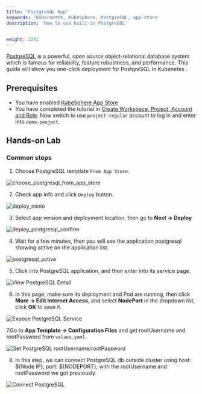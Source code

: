 ```yaml
---
title: "PostgreSQL App"
keywords: 'Kubernetes, KubeSphere, PostgreSQL, app-store'
description: 'How to use built-in PostgreSQL'


weight: 2242
---
```

[PostgreSQL](https://www.postgresql.org/) is a powerful, open source object-relational database system which is famous for reliability, feature robustness, and performance. This guide will show you one-click deployment for PostgreSQL in Kubenetes .

## Prerequisites

- You have enabled [KubeSphere App Store](../../pluggable-components/app-store)
- You have completed the tutorial in [Create Workspace, Project, Account and Role](../../quick-start/create-workspace-and-project/). Now switch to use `project-regular` account to log in and enter into `demo-peoject`.

## Hands-on Lab

### Common steps

1. Choose PostgreSQL template `From App Store`.

![choose_postgresql_from_app_store](/images/docs/appstore/postgresql/choose_postgresql_from_app_store.png)

2. Check app info and click `Deploy` button.

![deploy_minio](/images/docs/appstore/postgresql/deploy_postgresql.png)

3. Select app version and deployment location, then go to **Next → Deploy**

![deploy_postgresql_confirm](/images/docs/appstore/postgresql/deploy_postgresql_confirm.png)

4. Wait for a few minutes, then you will see the application postgresql showing active on the application list.

![postgresql_active](/images/docs/appstore/postgresql/postgresql_active.png)

5. Click into PostgreSQL application, and then enter into its service page.

![View PostgreSQL Detail](/images/docs/appstore/postgresql/view_postgresql_service.png)

6. In this page, make sure its deployment and Pod are running, then click **More → Edit Internet Access**, and select **NodePort** in the dropdown list, click **OK** to save it.

![Expose PostgreSQL Service](/images/docs/appstore/postgresql/expose_postgresql_service.png)

7.Go to **App Template  → Configuration Files** and get rootUsername and rootPassword from `values.yaml`.

![Get PostgreSQL rootUsername/rootPassword](/images/docs/appstore/postgresql/get_postgresql_secret.png)

8. In this step, we can connect PostgreSQL db outside cluster using host: ${Node IP}, port: ${NODEPORT}, with the rootUsername and rootPassword we got previously.

![Connect PostgreSQL](/images/docs/appstore/postgresql/connect_postgresql.png)
